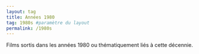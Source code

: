 ```yaml
---
layout: tag
title: Années 1980
tag: 1980s #paramètre du layout
permalink: /1980s
---
```


Films sortis dans les années 1980 ou thématiquement liés à cette décennie.

